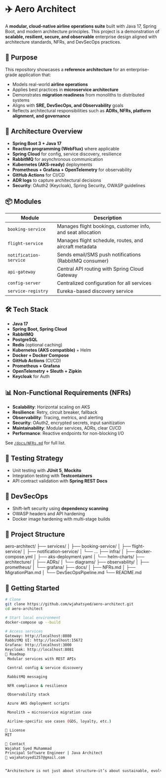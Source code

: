 # ✈️ Aero Architect

A **modular, cloud-native airline operations suite** built with Java 17, Spring Boot, and modern architecture principles. This project is a demonstration of **scalable, resilient, secure, and observable** enterprise design aligned with architecture standards, NFRs, and DevSecOps practices.

## 🚀 Purpose

This repository showcases a **reference architecture** for an enterprise-grade application that:

- Models real-world **airline operations**
- Applies best practices in **microservice architecture**
- Demonstrates **migration readiness** from monoliths to distributed systems
- Aligns with **SRE, DevSecOps, and Observability** goals
- Reflects architectural responsibilities such as **ADRs, NFRs, platform alignment, and governance**

## 🧱 Architecture Overview

- **Spring Boot 3 + Java 17**
- **Reactive programming (WebFlux)** where applicable
- **Spring Cloud** for config, service discovery, resilience
- **RabbitMQ** for asynchronous communication
- **Kubernetes (AKS-ready)** deployments
- **Prometheus + Grafana + OpenTelemetry** for observability
- **GitHub Actions** for CI/CD
- **ADR logs** to capture architectural decisions
- **Security**: OAuth2 (Keycloak), Spring Security, OWASP guidelines

## 📦 Modules

| Module                | Description                                                           |
|-----------------------|-----------------------------------------------------------------------|
| `booking-service`     | Manages flight bookings, customer info, and seat allocation           |
| `flight-service`      | Manages flight schedule, routes, and aircraft metadata                |
| `notification-service`| Sends email/SMS push notifications (RabbitMQ consumer)                |
| `api-gateway`         | Central API routing with Spring Cloud Gateway                         |
| `config-server`       | Centralized configuration for all services                            |
| `service-registry`    | Eureka-based discovery service                                        |

## 🛠️ Tech Stack

- **Java 17**
- **Spring Boot, Spring Cloud**
- **RabbitMQ**
- **PostgreSQL**
- **Redis** (optional caching)
- **Kubernetes (AKS compatible)** + Helm
- **Docker + Docker Compose**
- **GitHub Actions** (CI/CD)
- **Prometheus + Grafana**
- **OpenTelemetry + Sleuth + Zipkin**
- **Keycloak** for Auth

## 📊 Non-Functional Requirements (NFRs)

- **Scalability**: Horizontal scaling on AKS
- **Resilience**: Retry, circuit breaker, fallback
- **Observability**: Tracing, metrics, and alerting
- **Security**: OAuth2, encrypted secrets, input sanitization
- **Maintainability**: Modular services, ADRs, clear CI/CD
- **Performance**: Reactive endpoints for non-blocking I/O

See [`/docs/NFRs.md`](docs/NFRs.md) for full list.

## 🧪 Testing Strategy

- Unit testing with **JUnit 5**, **Mockito**
- Integration testing with **Testcontainers**
- API contract validation with **Spring REST Docs**

## 🔐 DevSecOps

- Shift-left security using **dependency scanning**
- OWASP headers and API hardening
- Docker image hardening with multi-stage builds

## 📁 Project Structure

aero-architect/
├── services/
│ ├── booking-service/
│ ├── flight-service/
│ ├── notification-service/
│ └── ...
├── infra/
│ ├── docker-compose.yml
│ ├── aks-deployment.yaml
│ └── helm-charts/
├── architecture/
│ ├── ADRs/
│ └── diagrams/
├── observability/
│ ├── prometheus/
│ └── grafana/
├── docs/
│ ├── NFRs.md
│ ├── MigrationPlan.md
│ └── DevSecOpsPipeline.md
└── README.md


## 🧭 Getting Started

```bash
# Clone
git clone https://github.com/wjahatsyed/aero-architect.git
cd aero-architect

# Start local environment
docker-compose up --build

# Access services
Gateway: http://localhost:8080
RabbitMQ UI: http://localhost:15672
Grafana: http://localhost:3000
Keycloak: http://localhost:8081
📌 Roadmap
 Modular services with REST APIs

 Central config & service discovery

 RabbitMQ messaging

 NFR compliance & resilience

 Observability stack

 Azure AKS deployment scripts

 Monolith → microservice migration case

 Airline-specific use cases (GDS, loyalty, etc.)

🧾 License
MIT

📣 Contact
Wajahat Syed Muhammad
Principal Software Engineer | Java Architect
📧 wajahatsyed1257@gmail.com


“Architecture is not just about structure—it’s about sustainable, evolving decisions.”
